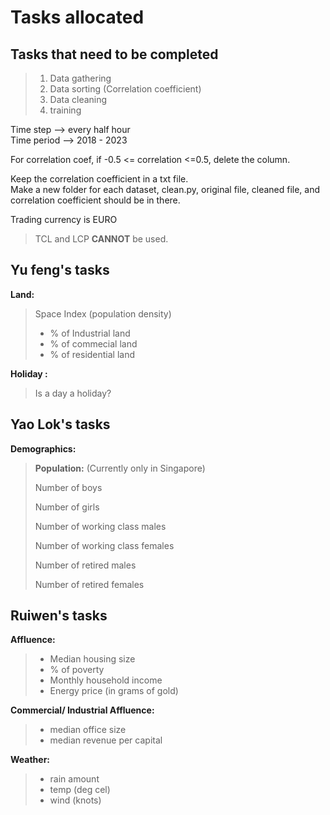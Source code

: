 # Tasks allocated


## Tasks that need to be completed
>1. Data gathering
>2. Data sorting (Correlation coefficient)
>3. Data cleaning
>4. training

Time step --> every half hour  
Time period --> 2018 - 2023   

For correlation coef, if -0.5 <= correlation <=0.5, delete the column.  

Keep the correlation coefficient in a txt file.   
Make a new folder for each dataset, clean.py, original file, cleaned file, and correlation coefficient should be in there.  

Trading currency is EURO

>TCL and LCP **CANNOT** be used.

## Yu feng's tasks

**Land:**  
>Space Index (population density)
> 
>- % of Industrial land   
>- % of commecial land
>- % of residential land

**Holiday :**   
>Is a day a holiday?


## Yao Lok's tasks
**Demographics:**  
>**Population:** (Currently only in Singapore)  
>
>Number of boys
>
>Number of girls
>
>Number of working class males
>
>Number of working class females
>
>Number of retired males
>
>Number of retired females


## Ruiwen's tasks
**Affluence:**
>* Median housing size
>* % of poverty
>* Monthly household income
>* Energy price (in grams of gold)

**Commercial/ Industrial Affluence:**
>* median office size
>* median revenue  per capital



**Weather:**

>* rain amount
>* temp (deg cel)
>* wind (knots)